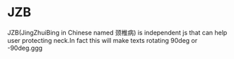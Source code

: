 JZB
===

JZB(JingZhuiBing in Chinese named 颈椎病) is independent js that can help user protecting neck.In fact this will make texts rotating 90deg or -90deg.ggg